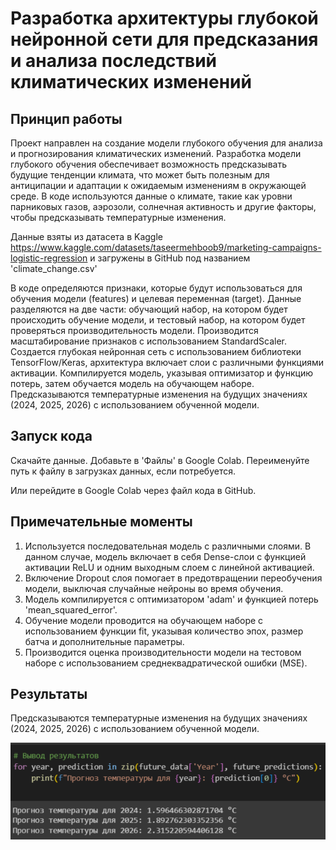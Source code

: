 # Разработка архитектуры глубокой нейронной сети для предсказания и анализа последствий климатических изменений
## Принцип работы

Проект направлен на создание модели глубокого обучения для анализа и прогнозирования климатических изменений. Разработка модели глубокого обучения обеспечивает возможность предсказывать будущие тенденции климата, что может быть полезным для антиципации и адаптации к ожидаемым изменениям в окружающей среде. В коде используются данные о климате, такие как уровни парниковых газов, аэрозоли, солнечная активность и другие факторы, чтобы предсказывать температурные изменения.

Данные взяты из датасета в Kaggle https://www.kaggle.com/datasets/taseermehboob9/marketing-campaigns-logistic-regression и загружены в GitHub под названием 'climate_change.csv'

В коде определяются признаки, которые будут использоваться для обучения модели (features) и целевая переменная (target). Данные разделяются на две части: обучающий набор, на котором будет происходить обучение модели, и тестовый набор, на котором будет проверяться производительность модели. Производится масштабирование признаков с использованием StandardScaler. Создается глубокая нейронная сеть с использованием библиотеки TensorFlow/Keras, архитектура включает слои с различными функциями активации. Компилируется модель, указывая оптимизатор и функцию потерь, затем обучается модель на обучающем наборе. Предсказываются температурные изменения на будущих значениях (2024, 2025, 2026) с использованием обученной модели.

## Запуск кода
Скачайте данные. Добавьте в 'Файлы' в Google Colab. Переименуйте путь к файлу в загрузках данных, если потребуется.

Или перейдите в Google Colab через файл кода в GitHub.

## Примечательные моменты
1. Используется последовательная модель с различными слоями. В данном случае, модель включает в себя Dense-слои с функцией активации ReLU и одним выходным слоем с линейной активацией.
2. Включение Dropout слоя помогает в предотвращении переобучения модели, выключая случайные нейроны во время обучения.
3. Модель компилируется с оптимизатором 'adam' и функцией потерь 'mean_squared_error'.
4. Обучение модели проводится на обучающем наборе с использованием функции fit, указывая количество эпох, размер батча и дополнительные параметры.
5. Производится оценка производительности модели на тестовом наборе с использованием среднеквадратической ошибки (MSE).

## Результаты
Предсказываются температурные изменения на будущих значениях (2024, 2025, 2026) с использованием обученной модели.

![Alt-текст](result1.png )
